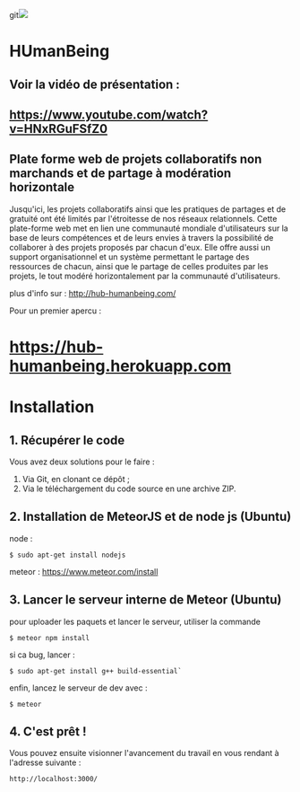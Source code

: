 git![](http://img15.hostingpics.net/pics/421242aquarelleHUBV1.gif)

HUmanBeing
==========

## Voir la vidéo de présentation :
## https://www.youtube.com/watch?v=HNxRGuFSfZ0

## Plate forme web de projets collaboratifs non marchands et de partage à modération horizontale

Jusqu'ici, les projets collaboratifs ainsi que les pratiques de partages et de gratuité ont été limités par l'étroitesse de nos réseaux relationnels. Cette plate-forme web met en lien une communauté mondiale d'utilisateurs sur la base de leurs compétences et de leurs envies à travers la possibilité de collaborer à des projets proposés par chacun d'eux. Elle offre aussi un support organisationnel et un système permettant le partage des ressources de chacun, ainsi que le partage de celles produites par les projets, le tout modéré horizontalement par la communauté d'utilisateurs.

plus d'info sur : http://hub-humanbeing.com/

Pour un premier apercu :
# https://hub-humanbeing.herokuapp.com


# Installation
## 1. Récupérer le code
Vous avez deux solutions pour le faire :

1. Via Git, en clonant ce dépôt ;
2. Via le téléchargement du code source en une archive ZIP.

## 2. Installation de MeteorJS et de node js (Ubuntu)
node :  

    $ sudo apt-get install nodejs

meteor : https://www.meteor.com/install
 
## 3. Lancer le serveur interne de Meteor (Ubuntu)
pour uploader les paquets et lancer le serveur, utiliser la commande
   
    $ meteor npm install

si ca bug, lancer :

    $ sudo apt-get install g++ build-essential`
   
enfin, lancez le serveur de dev avec :
   
    $ meteor
    
## 4. C'est prêt !

Vous pouvez ensuite visionner l'avancement du travail en vous rendant à l'adresse suivante :
        
 `http://localhost:3000/`
   
   

